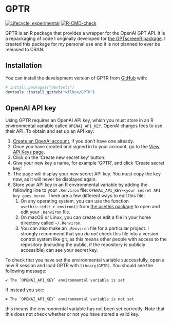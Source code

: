 
<!-- README.md is generated from README.Rmd. Please edit that file -->

# GPTR

<!-- badges: start -->

[![Lifecycle:
experimental](https://img.shields.io/badge/lifecycle-experimental-orange.svg)](https://lifecycle.r-lib.org/articles/stages.html#experimental)
[![R-CMD-check](https://github.com/wilkox/GPTR/actions/workflows/R-CMD-check.yaml/badge.svg)](https://github.com/wilkox/GPTR/actions/workflows/R-CMD-check.yaml)
<!-- badges: end -->

GPTR is an R package that provides a wrapper for the OpenAI GPT API. It
is a repackaging of code I originally developed for [the GPTscreenR
package](https://github.com/wilkox/GPTscreenR). I created this package
for my personal use and it is not planned to ever be released to CRAN.

## Installation

You can install the development version of GPTR from
[GitHub](https://github.com/) with:

``` r
# install.packages("devtools")
devtools::install_github("wilkox/GPTR")
```

## OpenAI API key

Using GPTR requires an OpenAI API key, which you must store in an R
environmental variable called `OPENAI_API_KEY`. OpenAI charges fees to
use their API. To obtain and set up an API key:

1.  [Create an OpenAI
    account](https://platform.openai.com/signup?launch), if you don’t
    have one already.
2.  Once you have created and signed in to your account, go to the [View
    API Keys page](https://platform.openai.com/account/api-keys).
3.  Click on the ‘Create new secret key’ button.
4.  Give your new key a name, for example ‘GPTR’, and click ‘Create
    secret key’.
5.  The page will display your new secret API key. You must copy the key
    now, as it will never be displayed again.
6.  Store your API key in an R environmental variable by adding the
    following line to your `.Renviron` file:
    `OPENAI_API_KEY=<your secret API key goes here>`. There are a few
    different ways to edit this file:
    1.  On any operating system, you can use the function
        `usethis::edit_r_environ()` from [the usethis
        package](https://usethis.r-lib.org) to open and edit your
        `.Renviron` file.
    2.  On macOS or Linux, you can create or edit a file in your home
        directory called `~/.Renviron`.
    3.  You can also make an `.Renviron` file for a particular project.
        I strongly recommend that you *do not* check this file into a
        version control system like git, as this means other people with
        access to the repository (including the public, if the
        repository is publicly accessible) can see your secret key.

To check that you have set the environmental variable successfully, open
a new R session and load GPTR with `library(GPTR)`. You should see the
following message:

`` ✔ The `OPENAI_API_KEY` environmental variable is set ``

If instead you see:

`` ✖ The `OPENAI_API_KEY` environmental variable is not set ``

this means the environmental variable has not been set correctly. Note
that this does not check whether or not you have stored a valid key.

